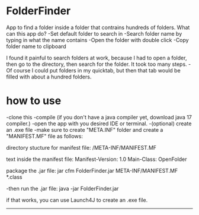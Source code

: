 # **FolderFinder**
App to find a folder inside a folder that contrains hundreds of folders.
What can this app do?
-Set default folder to search in
-Search folder name by typing in what the name contains
-Open the folder with double click
-Copy folder name to clipboard

I found it painful to search folders at work, because I had to open a folder, then go to the directory, then search for the folder.
It took too many steps.
-Of course I could put folders in my quicktab, but then that tab would be filled with about a hundred folders.

# **how to use**

-clone this
-compile (if you don't have a java compiler yet, download java 17 compiler.)
-open the app with you desired IDE or terminal.
-(optional) create an .exe file
-make sure to create "META.INF" folder and create a "MANIFEST.MF" file as follows:

directory stucture for manifest file:
/META-INF/MANIFEST.MF

text inside the manifest file:
Manifest-Version: 1.0
Main-Class: OpenFolder

package the .jar file:
jar cfm FolderFinder.jar META-INF/MANIFEST.MF *.class

-then run the .jar file:
java -jar FolderFinder.jar

if that works, you can use Launch4J to create an .exe file.



----------------------------------




